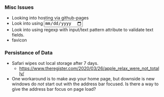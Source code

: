 
### Misc Issues
- Looking into hosting via github-pages
- Look into using <input type="date">
- Look into using regexp with input/text pattern attribute to validate text fields.
- favicon

### Persistance of Data
- Safari wipes out local storage after 7 days.
    - https://www.theregister.com/2020/03/26/apple_relax_were_not_totally/
- One workaround is to make avp your home page, but downside is new windows do _not_ start out with the address bar focused. Is there a way to give the address bar focus on page load?
